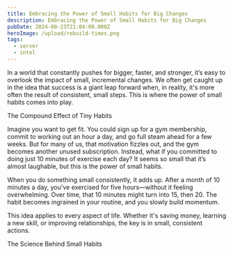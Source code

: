 ```yaml
---
title: Embracing the Power of Small Habits for Big Changes
description: Embracing the Power of Small Habits for Big Changes
pubDate: 2024-08-23T21:04:00.000Z
heroImage: /upload/rebuild-times.png
tags:
  - server
  - intel
---
```

In a world that constantly pushes for bigger, faster, and stronger, it’s easy to overlook the impact of small, incremental changes. We often get caught up in the idea that success is a giant leap forward when, in reality, it's more often the result of consistent, small steps. This is where the power of small habits comes into play.



The Compound Effect of Tiny Habits

Imagine you want to get fit. You could sign up for a gym membership, commit to working out an hour a day, and go full steam ahead for a few weeks. But for many of us, that motivation fizzles out, and the gym becomes another unused subscription. Instead, what if you committed to doing just 10 minutes of exercise each day? It seems so small that it’s almost laughable, but this is the power of small habits.



When you do something small consistently, it adds up. After a month of 10 minutes a day, you’ve exercised for five hours—without it feeling overwhelming. Over time, that 10 minutes might turn into 15, then 20. The habit becomes ingrained in your routine, and you slowly build momentum.



This idea applies to every aspect of life. Whether it's saving money, learning a new skill, or improving relationships, the key is in small, consistent actions.



The Science Behind Small Habits
